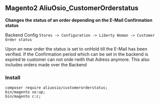 ## Magento2 AliuOsio_CustomerOrderstatus

**Changes the status of an order depending on the E-Mail Confirmation status**

Backend Config `Stores -> Configuration -> Liberty Woman -> Customer Order status`

Upon an new order the status is set to onHold till the E-Mail has been verified.
If the Confirmation period which can be set in the backend is expired te customer can not orde rwith that Adress anymore.
This also includes orders made over the Backend


### Install
    composer require aliuosio/customerorderstatus;
    bin/magento se:up;
    bin/magento c:c;
